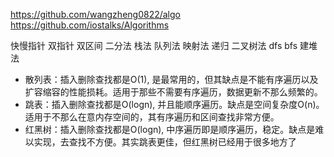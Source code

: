 https://github.com/wangzheng0822/algo
https://github.com/iostalks/Algorithms

快慢指针
双指针
双区间
二分法
栈法
队列法
映射法
递归
二叉树法
dfs
bfs
建堆法

- 散列表：插入删除查找都是O(1), 是最常用的，但其缺点是不能有序遍历以及扩容缩容的性能损耗。适用于那些不需要有序遍历，数据更新不那么频繁的。
- 跳表：插入删除查找都是O(logn), 并且能顺序遍历。缺点是空间复杂度O(n)。适用于不那么在意内存空间的，其有序遍历和区间查找非常方便。
- 红黑树：插入删除查找都是O(logn), 中序遍历即是顺序遍历，稳定。缺点是难以实现，去查找不方便。其实跳表更佳，但红黑树已经用于很多地方了